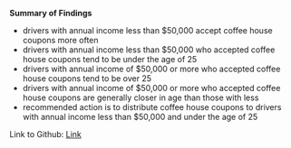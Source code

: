 **Summary of Findings**

- drivers with annual income less than $50,000 accept coffee house coupons more often
- drivers with annual income less than $50,000 who accepted coffee house coupons tend to be under the age of 25
- drivers with annual income of $50,000 or more who accepted coffee house coupons tend to be over 25
- drivers with annual income of $50,000 or more who accepted coffee house coupons are generally closer in age than those with less
- recommended action is to distribute coffee house coupons to drivers with annual income less than $50,000 and under the age of 25

Link to Github: [Link](http://a.com)